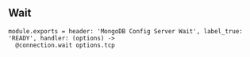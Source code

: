 
## Wait

    module.exports = header: 'MongoDB Config Server Wait', label_true: 'READY', handler: (options) ->
      @connection.wait options.tcp
